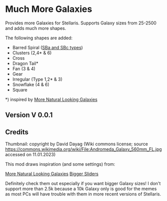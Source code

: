 # Much More Galaxies

Provides more Galaxies for Stellaris. Supports Galaxy sizes from 25-2500 and adds much more shapes.

The following shapes are added:

* Barred Spiral ([SBa and SBc types](https://en.wikipedia.org/wiki/Barred_spiral_galaxy))
* Clusters (2,4\* & 6)
* Cross
* Dragon Tail\* 
* Fan (3 & 4)
* Gear
* Irregular (Type 1,2\* & 3)
* Snowflake (4 & 6)
* Square 

\*) inspired by [More Natural Looking Galaxies](https://steamcommunity.com/sharedfiles/filedetails/?id=1115205349) 

## Version V 0.0.1

## Credits

Thumbnail: copyright by David Dayag (Wiki commons license; source https://commons.wikimedia.org/wiki/File:Andromeda_Galaxy_560mm_FL.jpg accessed on 11.01.2023)

This mod draws inspiration (and some settings) from: 

[More Natural Looking Galaxies](https://steamcommunity.com/sharedfiles/filedetails/?id=1115205349)
[Bigger Sliders](https://steamcommunity.com/sharedfiles/filedetails/?id=2032225771)

Definitely check them out especially if you want bigger Galaxy sizes! I don't support more than 2.5k because a 10k Galaxy only is good for the memes as most PCs will have trouble with them in
more recent versions of Stellaris.
